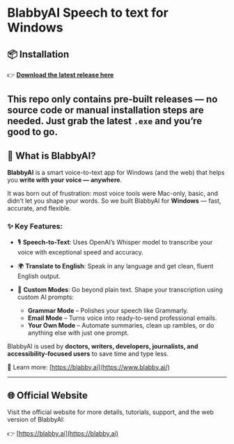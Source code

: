 # BlabbyAI Speech to text for Windows

## 📦 Installation

👉 [**Download the latest release here**](https://github.com/sumbatx15/blabby-updater/releases/latest)  

This repo only contains **pre-built releases** — no source code or manual installation steps are needed. Just grab the latest `.exe` and you’re good to go.
---
## 🧠 What is BlabbyAI?

**BlabbyAI** is a smart voice-to-text app for Windows (and the web) that helps you **write with your voice — anywhere**.

It was born out of frustration: most voice tools were Mac-only, basic, and didn’t let you shape your words. So we built BlabbyAI for **Windows** — fast, accurate, and flexible.

### ✨ Key Features:

- 🎙️ **Speech-to-Text**: Uses OpenAI’s Whisper model to transcribe your voice with exceptional speed and accuracy.
- 🌍 **Translate to English**: Speak in any language and get clean, fluent English output.
- 🧠 **Custom Modes**: Go beyond plain text. Shape your transcription using custom AI prompts:
  
   - **Grammar Mode** – Polishes your speech like Grammarly.
   - **Email Mode** – Turns voice into ready-to-send professional emails.
   - **Your Own Mode** – Automate summaries, clean up rambles, or do anything else with just one prompt.

BlabbyAI is used by **doctors, writers, developers, journalists, and accessibility-focused users** to save time and type less.

🔗 Learn more: [https://blabby.ai](https://www.blabby.ai/)




---

## 🌐 Official Website

Visit the official website for more details, tutorials, support, and the web version of BlabbyAI:

👉 [https://blabby.ai](https://blabby.ai)

